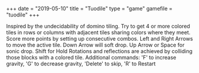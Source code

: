 +++
date = "2019-05-10"
title = "Tuodile"
type = "game"
gamefile = "tuodile"
+++

Inspired by the undecidability of domino tiling. Try to get 4 or more colored tiles in rows or columns with adjacent tiles sharing colors where they meet. Score more points by setting up consecutive combos. Left and Right Arrows to move the active tile. Down Arrow will soft drop. Up Arrow or Space for sonic drop. Shift for Hold Rotations and reflections are achieved by colliding those blocks with a colored tile. Additional commands: 'F' to increase gravity, 'G' to decrease gravity, 'Delete' to skip, 'R' to Restart 
